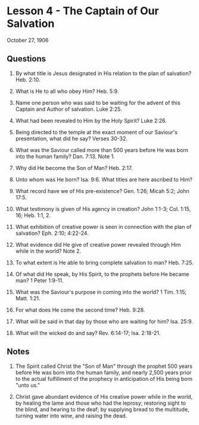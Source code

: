 # Lesson 4 - The Captain of Our Salvation

October 27, 1906

## Questions

1. By what title is Jesus designated in His relation to the plan of salvation? Heb. 2:10.

2. What is He to all who obey Him? Heb. 5:9.

3. Name one person who was said to be waiting for the advent of this Captain and Author of salvation. Luke 2:25.

4. What had been revealed to Him by the Holy Spirit? Luke 2:26.

5. Being directed to the temple at the exact moment of our Saviour's presentation, what did he say? Verses 30-32.

6. What was the Saviour called more than 500 years before He was born into the human family? Dan. 7:13. Note 1.

7. Why did He become the Son of Man? Heb. 2:17.

8. Unto whom was He born? Isa. 9:6. What titles are here ascribed to Him?

9. What record have we of His pre-existence? Gen. 1:26; Micah 5:2; John 17:5.

10. What testimony is given of His agency in creation? John 1:1-3; Col. 1:15, 16; Heb. 1:1, 2.

11. What exhibition of creative power is seen in connection with the plan of salvation? Eph. 2:10; 4:22-24.

12. What evidence did He give of creative power revealed through Him while in the world? Note 2.

13. To what extent is He able to bring complete salvation to man? Heb. 7:25.

14. Of what did He speak, by His Spirit, to the prophets before He became man? 1 Peter 1:9-11.

15. What was the Saviour's purpose in coming into the world? 1 Tim. 1:15; Matt. 1:21.

16. For what does He come the second time? Heb. 9:28.

17. What will be said in that day by those who are waiting for him? Isa. 25:9.

18. What will the wicked do and say? Rev. 6:14-17; Isa. 2:18-21.

## Notes

1. The Spirit called Christ the "Son of Man" through the prophet 500 years before He was born into the human family, and nearly 2,500 years prior to the actual fulfillment of the prophecy in anticipation of His being born "unto us."

2. Christ gave abundant evidence of His creative power while in the world, by healing the lame and those who had the leprosy; restoring sight to the blind, and hearing to the deaf; by supplying bread to the multitude, turning water into wine, and raising the dead.